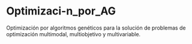 # Optimizaci-n_por_AG
Optimización por algoritmos genéticos para la solución de problemas de optimización multimodal, multiobjetivo y multivariable.
